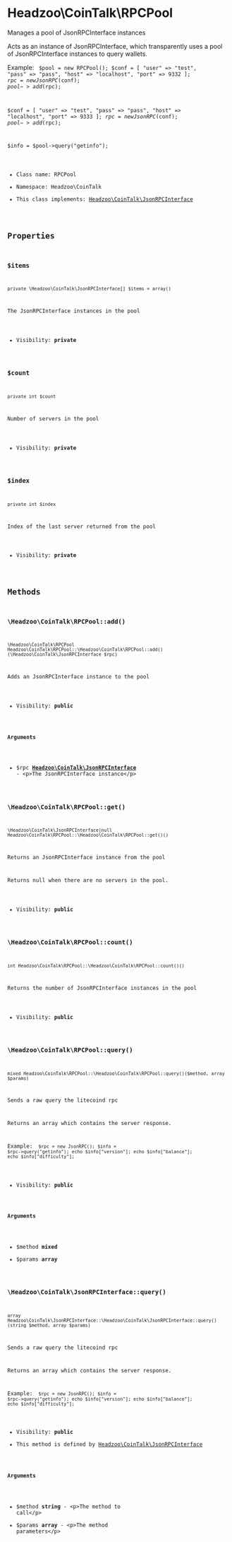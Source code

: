 Headzoo\CoinTalk\RPCPool
===============

Manages a pool of JsonRPCInterface instances

Acts as an instance of JsonRPCInterface, which transparently uses a pool of JsonRPCInterface
instances to query wallets.

Example:
<code>
 $pool = new RPCPool();
 $conf = [
     "user" => "test",
     "pass" => "pass",
     "host" => "localhost",
     "port" => 9332
 ];
 $rpc = new JsonRPC($conf);
 $pool->add($rpc);

 $conf = [
     "user" => "test",
     "pass" => "pass",
     "host" => "localhost",
     "port" => 9333
 ];
 $rpc = new JsonRPC($conf);
 $pool->add($rpc);

 $info = $pool->query("getinfo");


* Class name: RPCPool
* Namespace: Headzoo\CoinTalk
* This class implements: [Headzoo\CoinTalk\JsonRPCInterface](Headzoo-CoinTalk-JsonRPCInterface.md)




Properties
----------


### $items

```
private \Headzoo\CoinTalk\JsonRPCInterface[] $items = array()
```

The JsonRPCInterface instances in the pool



* Visibility: **private**


### $count

```
private int $count
```

Number of servers in the pool



* Visibility: **private**


### $index

```
private int $index
```

Index of the last server returned from the pool



* Visibility: **private**


Methods
-------


### \Headzoo\CoinTalk\RPCPool::add()

```
\Headzoo\CoinTalk\RPCPool Headzoo\CoinTalk\RPCPool::\Headzoo\CoinTalk\RPCPool::add()(\Headzoo\CoinTalk\JsonRPCInterface $rpc)
```

Adds an JsonRPCInterface instance to the pool



* Visibility: **public**

#### Arguments

* $rpc **[Headzoo\CoinTalk\JsonRPCInterface](Headzoo-CoinTalk-JsonRPCInterface.md)** - &lt;p&gt;The JsonRPCInterface instance&lt;/p&gt;



### \Headzoo\CoinTalk\RPCPool::get()

```
\Headzoo\CoinTalk\JsonRPCInterface|null Headzoo\CoinTalk\RPCPool::\Headzoo\CoinTalk\RPCPool::get()()
```

Returns an JsonRPCInterface instance from the pool

Returns null when there are no servers in the pool.

* Visibility: **public**



### \Headzoo\CoinTalk\RPCPool::count()

```
int Headzoo\CoinTalk\RPCPool::\Headzoo\CoinTalk\RPCPool::count()()
```

Returns the number of JsonRPCInterface instances in the pool



* Visibility: **public**



### \Headzoo\CoinTalk\RPCPool::query()

```
mixed Headzoo\CoinTalk\RPCPool::\Headzoo\CoinTalk\RPCPool::query()($method, array $params)
```

Sends a raw query the litecoind rpc

Returns an array which contains the server response.

Example:
<code>
 $rpc  = new JsonRPC();
 $info = $rpc->query("getinfo");
 echo $info["version"];
 echo $info["balance"];
 echo $info["difficulty"];
</code>

* Visibility: **public**

#### Arguments

* $method **mixed**
* $params **array**



### \Headzoo\CoinTalk\JsonRPCInterface::query()

```
array Headzoo\CoinTalk\JsonRPCInterface::\Headzoo\CoinTalk\JsonRPCInterface::query()(string $method, array $params)
```

Sends a raw query the litecoind rpc

Returns an array which contains the server response.

Example:
<code>
 $rpc  = new JsonRPC();
 $info = $rpc->query("getinfo");
 echo $info["version"];
 echo $info["balance"];
 echo $info["difficulty"];
</code>

* Visibility: **public**
* This method is defined by [Headzoo\CoinTalk\JsonRPCInterface](Headzoo-CoinTalk-JsonRPCInterface.md)

#### Arguments

* $method **string** - &lt;p&gt;The method to call&lt;/p&gt;
* $params **array** - &lt;p&gt;The method parameters&lt;/p&gt;


